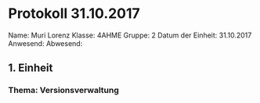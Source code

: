 # Protokoll 31.10.2017

Name: Muri Lorenz
Klasse: 4AHME
Gruppe: 2
Datum der Einheit: 31.10.2017
Anwesend: 
Abwesend: 


## 1. Einheit
### Thema: Versionsverwaltung
